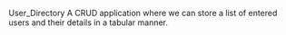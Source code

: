User_Directory
A CRUD application where we can store a list of entered users and their details in a tabular manner.
